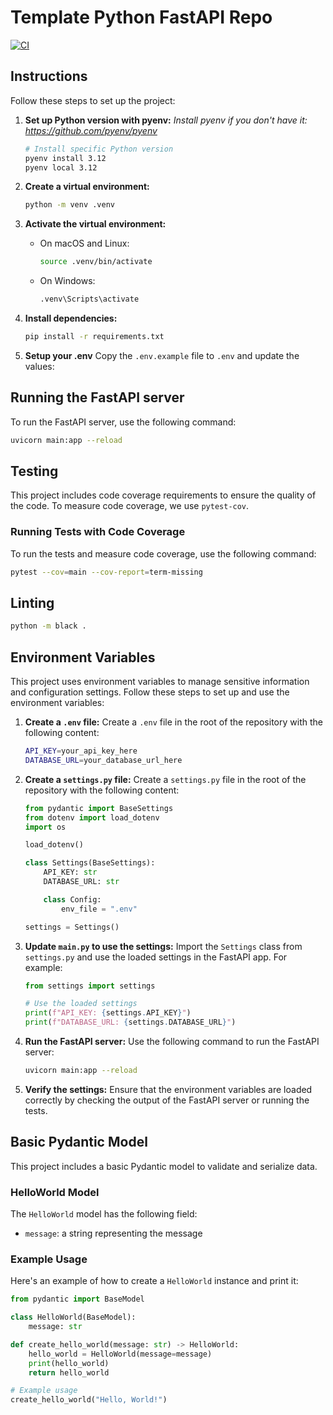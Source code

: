 # Template Python FastAPI Repo
[![CI](https://github.com/chrishart0/template-python-fastapi-repo/actions/workflows/ci.yml/badge.svg)](https://github.com/chrishart0/template-python-fastapi-repo/actions/workflows/ci.yml)

## Instructions

Follow these steps to set up the project:

1. **Set up Python version with pyenv:**
   *Install pyenv if you don't have it: <https://github.com/pyenv/pyenv>*

   ```sh
   # Install specific Python version
   pyenv install 3.12
   pyenv local 3.12
   ```

2. **Create a virtual environment:**
   ```sh
   python -m venv .venv
   ```

3. **Activate the virtual environment:**
   - On macOS and Linux:
     ```sh
     source .venv/bin/activate
     ```
   - On Windows:
     ```sh
     .venv\Scripts\activate
     ```

4. **Install dependencies:**
   ```sh
   pip install -r requirements.txt
   ```

5. **Setup your .env**
Copy the `.env.example` file to `.env` and update the values:


## Running the FastAPI server

To run the FastAPI server, use the following command:
```sh
uvicorn main:app --reload
```

## Testing

This project includes code coverage requirements to ensure the quality of the code. To measure code coverage, we use `pytest-cov`.

### Running Tests with Code Coverage

To run the tests and measure code coverage, use the following command:
```sh
pytest --cov=main --cov-report=term-missing
```

## Linting

```bash
python -m black .
```

## Environment Variables

This project uses environment variables to manage sensitive information and configuration settings. Follow these steps to set up and use the environment variables:

1. **Create a `.env` file:**
   Create a `.env` file in the root of the repository with the following content:
   ```sh
   API_KEY=your_api_key_here
   DATABASE_URL=your_database_url_here
   ```

2. **Create a `settings.py` file:**
   Create a `settings.py` file in the root of the repository with the following content:
   ```python
   from pydantic import BaseSettings
   from dotenv import load_dotenv
   import os

   load_dotenv()

   class Settings(BaseSettings):
       API_KEY: str
       DATABASE_URL: str

       class Config:
           env_file = ".env"

   settings = Settings()
   ```

3. **Update `main.py` to use the settings:**
   Import the `Settings` class from `settings.py` and use the loaded settings in the FastAPI app. For example:
   ```python
   from settings import settings

   # Use the loaded settings
   print(f"API_KEY: {settings.API_KEY}")
   print(f"DATABASE_URL: {settings.DATABASE_URL}")
   ```

4. **Run the FastAPI server:**
   Use the following command to run the FastAPI server:
   ```sh
   uvicorn main:app --reload
   ```

5. **Verify the settings:**
   Ensure that the environment variables are loaded correctly by checking the output of the FastAPI server or running the tests.

## Basic Pydantic Model

This project includes a basic Pydantic model to validate and serialize data.

### HelloWorld Model

The `HelloWorld` model has the following field:
- `message`: a string representing the message

### Example Usage

Here's an example of how to create a `HelloWorld` instance and print it:

```python
from pydantic import BaseModel

class HelloWorld(BaseModel):
    message: str

def create_hello_world(message: str) -> HelloWorld:
    hello_world = HelloWorld(message=message)
    print(hello_world)
    return hello_world

# Example usage
create_hello_world("Hello, World!")
```